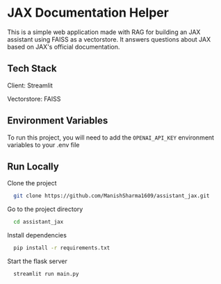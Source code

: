 # JAX Documentation Helper


This is a simple web application made with RAG for building an JAX assistant using FAISS as a vectorstore. It answers questions about JAX based on JAX's official documentation.



## Tech Stack
Client: Streamlit

Vectorstore: FAISS 

## Environment Variables

To run this project, you will need to add the `OPENAI_API_KEY` environment variables to your .env file


## Run Locally

Clone the project

```bash
  git clone https://github.com/ManishSharma1609/assistant_jax.git
```

Go to the project directory

```bash
  cd assistant_jax
```


Install dependencies

```bash
  pip install -r requirements.txt
```

Start the flask server

```bash
  streamlit run main.py
```
